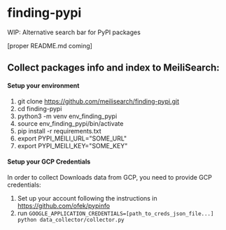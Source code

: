 # finding-pypi
WIP: Alternative search bar for PyPI packages

[proper README.md coming]  

## Collect packages info and index to MeiliSearch:

#### Setup your environment

1. git clone https://github.com/meilisearch/finding-pypi.git  
2. cd finding-pypi  
3. python3 -m venv env_finding_pypi  
4. source env_finding_pypi/bin/activate  
5. pip install -r requirements.txt  
6. export PYPI_MEILI_URL="SOME_URL"  
7. export PYPI_MEILI_KEY="SOME_KEY"  

#### Setup your GCP Credentials  

In order to collect Downloads data from GCP, you need to provide GCP credentials:  

1. Set up your account following the instructions in https://github.com/ofek/pypinfo  
2. run `GOOGLE_APPLICATION_CREDENTIALS=[path_to_creds_json_file...] python data_collector/collector.py`  
